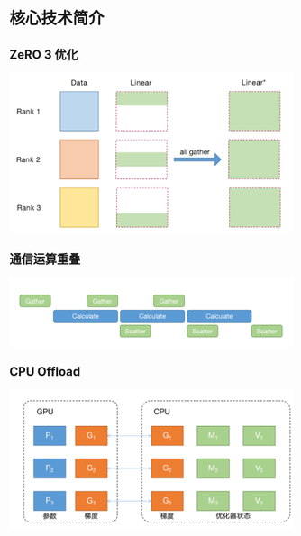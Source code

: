 # 核心技术简介 

## ZeRO 3 优化
![](image/ZeRO3.png)

## 通信运算重叠
![](image/communication_fig.png)

## CPU Offload
![](image/cpu.png)

